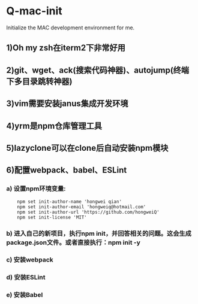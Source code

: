 # Q-mac-init
  Initialize the MAC development environment for me.
## 1)Oh my zsh在iterm2下非常好用
## 2)git、wget、ack(搜索代码神器)、autojump(终端下多目录跳转神器)
## 3)vim需要安装janus集成开发环境
## 4)yrm是npm仓库管理工具
## 5)lazyclone可以在clone后自动安装npm模块
## 6)配置webpack、babel、ESLint
### a) 设置npm环境变量:
        npm set init-author-name 'hongwei qian'
        npm set init-author-email 'hongweiq@hotmail.com'
        npm set init-author-url 'https://github.com/hongweiQ'
        npm set init-license 'MIT'
### b) 进入自己的新项目，执行npm init，并回答相关的问题。这会生成package.json文件。或者直接执行：npm init -y
### c) 安装webpack
### d) 安装ESLint
### e) 安装Babel
